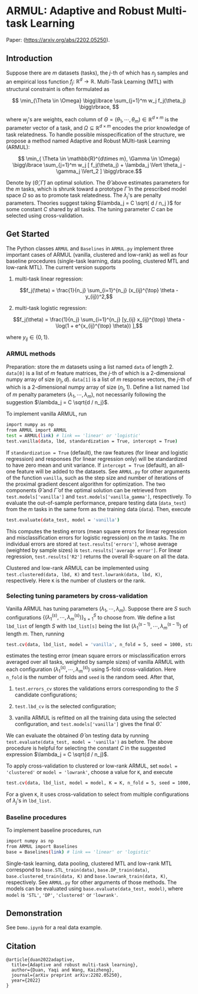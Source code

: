 # ARMUL: Adaptive and Robust Multi-task Learning
Paper: (https://arxiv.org/abs/2202.05250).

## Introduction

Suppose there are $m$ datasets (tasks), the $j$-th of which has $n_j$ samples and an empirical loss function $f_j:~\mathbb{R}^d \to \mathbb{R}$. Multi-Task Learning (MTL) with structural constraint is often formulated as

$$ \min_{\Theta \in \Omega} \bigg\lbrace \sum_{j=1}^m w_j f_j(\theta_j) \bigg\rbrace, $$

where $w_j$'s are weights, each column of $\Theta = (\theta_1,\cdots,\theta_m) \in \mathbb{R}^{d\times m}$ is the parameter vector of a task, and $\Omega  \subseteq \mathbb{R}^{d\times m}$ encodes the prior knowledge of task relatedness. To handle possible misspecification of the structure, we propose a method named Adaptive and Robust MUlti-task Learning (ARMUL):

$$ \min_{ \Theta \in \mathbb{R}^{d\times m}, \Gamma \in \Omega} 
\bigg\lbrace \sum_{j=1}^m w_j [ f_j(\theta_j) +
\lambda_j \Vert \theta_j - \gamma_j \Vert_2 ]
\bigg\rbrace.$$

Denote by $(\widehat{\Theta}, \widehat{\Gamma})$ an optimal solution. The $\widehat{\Theta}$ above estimates parameters for the $m$ tasks, which is shrunk toward a prototype $\widehat{\Gamma}$ in the prescribed model space $\Omega$ so as to promote task relatedness. The $\lambda_j$'s are penalty parameters. Theories suggest taking $\lambda_j = C \sqrt{ d / n_j }$ for some constant $C$ shared by all tasks. The tuning parameter $C$ can be selected using cross-validation.

## Get Started

The Python classes `ARMUL` and `Baselines` in `ARMUL.py` implement three important cases of ARMUL (vanilla, clustered and low-rank) as well as four baseline procedures (single-task learning, data pooling, clustered MTL and low-rank MTL). The current version supports

1. multi-task linear regression: 

$$f_j(\theta) = \frac{1}{n_j} \sum_{i=1}^{n_j} (x_{ij}^{\top} \theta - y_{ij})^2,$$ 

2. multi-task logistic regression:

$$f_j(\theta) = \frac{1}{n_j} \sum_{i=1}^{n_j} [y_{ij} x_{ij}^{\top} \theta - \log(1 + e^{x_{ij}^{\top} \theta}) ],$$

where $y_{ij} \in \lbrace 0 , 1 \rbrace$. 


### ARMUL methods

Preparation: store the $m$ datasets using a list named `data` of length 2. `data[0]` is a list of $m$ feature matrices, the $j$-th of which is a 2-dimensional numpy array of size $(n_j, d)$. `data[1]` is a list of $m$ response vectors, the $j$-th of which is a 2-dimensional numpy array of size $(n_j, 1)$. Define a list named `lbd` of $m$ penalty parameters $(\lambda_1,\cdots,\lambda_m)$, not necessarily following the suggestion $\lambda_j = C \sqrt{d / n_j}$. 

To implement vanilla ARMUL, run
```sh
import numpy as np
from ARMUL import ARMUL
test = ARMUL(link) # link == 'linear' or 'logistic'
test.vanilla(data, lbd, standardization = True, intercept = True)
```

If `standardization = True` (default), the raw features (for linear and logistic regression) and responses (for linear regression only) will be standardized to have zero mean and unit variance. If `intercept = True` (default), an all-one feature will be added to the datasets. See `ARMUL.py` for other arguments of the function `vanilla`, such as the step size and number of iterations of the proximal gradient descent algorithm for optimization. The two components $\widehat{\Theta}$ and $\widehat{\Gamma}$ of the optimal solution can be retrieved from `test.models['vanilla']` and `test.models['vanilla_gamma']`, respectively. To evaluate the out-of-sample performance, prepare testing data (`data_test`) from the $m$ tasks in the same form as the training data (`data`). Then, execute
```sh
test.evaluate(data_test, model = 'vanilla')
```
This computes the testing errors (mean square errors for linear regression and misclassification errors for logistic regression) on the $m$ tasks. The $m$ individual errors are stored at `test.results['errors']`, whose average (weighted by sample sizes) is `test.results['average error']`. For linear regression, `test.results['R2']` returns the overall R-square on all the data.


Clustered and low-rank ARMUL can be implemented using `test.clustered(data, lbd, K)` and `test.lowrank(data, lbd, K)`, respectively. Here `K` is the number of clusters or the rank.

### Selecting tuning parameters by cross-validation

Vanilla ARMUL has tuning parameters $(\lambda_1,\cdots,\lambda_m)$. Suppose there are $S$ such configurations $\lbrace ( \lambda_{1}^{(s)}, \cdots, \lambda_{m}^{(s)} ) \rbrace_{s=1}^S$ to choose from. We define a list `lbd_list` of length $S$ with `lbd_list[s]` being the list $(\lambda_{1}^{(s-1)}, \cdots, \lambda_m^{(s-1)} )$ of length $m$. Then, running
```sh
test.cv(data, lbd_list, model = 'vanilla', n_fold = 5, seed = 1000, standardization = True, intercept = True)
```
estimates the testing error (mean square errors or misclassification errors averaged over all tasks, weighted by sample sizes) of vanilla ARMUL with each configuration $( \lambda_{1}^{(s)}, \cdots, \lambda_{m}^{(s)} )$ using 5-fold cross-validation. Here `n_fold` is the number of folds and `seed` is the random seed. After that,

1. `test.errors_cv` stores the validations errors corresponding to the $S$ candidate configurations;

2. `test.lbd_cv` is the selected configuration;

3. vanilla ARMUL is refitted on all the training data using the selected configuration, and `test.models['vanilla']` gives the final $\widehat{\Theta}$.

We can evaluate the obtained $\widehat{\Theta}$ on testing data by running `test.evaluate(data_test, model = 'vanilla')` as before. The above procedure is helpful for selecting the constant $C$ in the suggested expression $\lambda_j = C \sqrt{d / n_j}$. 

To apply cross-validation to clustered or low-rank ARMUL, set `model = 'clustered'` or  `model = 'lowrank'`, choose a value for `K`, and execute
```sh
test.cv(data, lbd_list, model = model, K = K, n_fold = 5, seed = 1000, standardization = True, intercept = True)
```
For a given `K`, it uses cross-validation to select from multiple configurations of $\lambda_j$'s in `lbd_list`.


### Baseline procedures


To implement baseline procedures, run

```sh
import numpy as np
from ARMUL import Baselines
base = Baselines(link) # link == 'linear' or 'logistic'
```

Single-task learning, data pooling, clustered MTL and low-rank MTL correspond to `base.STL_train(data)`, `base.DP_train(data)`, `base.clustered_train(data, K)` and `base.lowrank_train(data, K)`, respectively. See `ARMUL.py` for other arguments of those methods. The models can be evaluated using `base.evaluate(data_test, model)`, where `model` is `'STL'`, `'DP'`, `'clustered'` or `'lowrank'`.


## Demonstration

See `Demo.ipynb` for a real data example.

## Citation
```
@article{duan2022adaptive,
  title={Adaptive and robust multi-task learning},
  author={Duan, Yaqi and Wang, Kaizheng},
  journal={arXiv preprint arXiv:2202.05250},
  year={2022}
}
```
